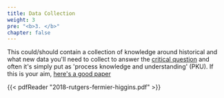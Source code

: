 ```yaml
---
title: Data Collection
weight: 3
pre: "<b>3. </b>"
chapter: false
---
```


This could/should contain a collection of knowledge around historical and what new data you'll need to collect to answer the [critical question](../1-critical-question/) and often it's simply put as 'process knowledge and understanding' (PKU).  If this is your aim, 
[here's a good paper](2018-rutgers-fermier-higgins.pdf)

{{< pdfReader "2018-rutgers-fermier-higgins.pdf" >}}